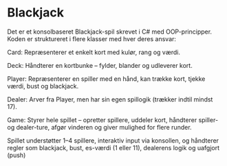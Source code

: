 # Blackjack

Det er et konsolbaseret Blackjack-spil skrevet i C# med OOP-principper.
Koden er struktureret i flere klasser med hver deres ansvar:

Card: Repræsenterer et enkelt kort med kulør, rang og værdi.

Deck: Håndterer en kortbunke – fylder, blander og udleverer kort.

Player: Repræsenterer en spiller med en hånd, kan trække kort, tjekke værdi, bust og blackjack.

Dealer: Arver fra Player, men har sin egen spillogik (trækker indtil mindst 17).

Game: Styrer hele spillet – opretter spillere, uddeler kort, håndterer spiller- og dealer-ture, afgør vinderen og giver mulighed for flere runder.

Spillet understøtter 1–4 spillere, interaktiv input via konsollen, og håndterer regler som blackjack, bust, es-værdi (1 eller 11), dealerens logik og uafgjort (push)
